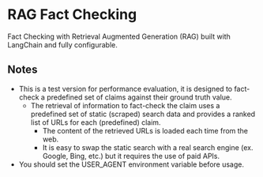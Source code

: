 # RAG Fact Checking
Fact Checking with Retrieval Augmented Generation (RAG) built with LangChain and fully configurable.

## Notes
- This is a test version for performance evaluation, it is designed to fact-check a predefined set of claims against their ground truth value.
    - The retrieval of information to fact-check the claim uses a predefined set of static (scraped) search data and provides a ranked list of URLs for each (predefined) claim. 
      - The content of the retrieved URLs is loaded each time from the web.
      - It is easy to swap the static search with a real search engine (ex. Google, Bing, etc.) but it requires the use of paid APIs.
- You should set the USER_AGENT environment variable before usage.
